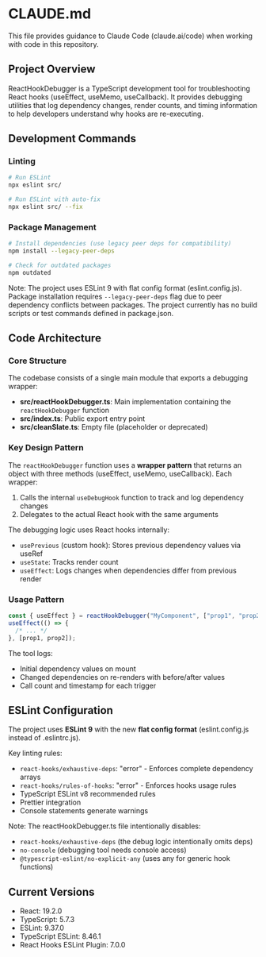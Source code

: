# CLAUDE.md

This file provides guidance to Claude Code (claude.ai/code) when working with code in this repository.

## Project Overview

ReactHookDebugger is a TypeScript development tool for troubleshooting React hooks (useEffect, useMemo, useCallback). It provides debugging utilities that log dependency changes, render counts, and timing information to help developers understand why hooks are re-executing.

## Development Commands

### Linting

```bash
# Run ESLint
npx eslint src/

# Run ESLint with auto-fix
npx eslint src/ --fix
```

### Package Management

```bash
# Install dependencies (use legacy peer deps for compatibility)
npm install --legacy-peer-deps

# Check for outdated packages
npm outdated
```

Note: The project uses ESLint 9 with flat config format (eslint.config.js). Package installation requires `--legacy-peer-deps` flag due to peer dependency conflicts between packages. The project currently has no build scripts or test commands defined in package.json.

## Code Architecture

### Core Structure

The codebase consists of a single main module that exports a debugging wrapper:

- **src/reactHookDebugger.ts**: Main implementation containing the `reactHookDebugger` function
- **src/index.ts**: Public export entry point
- **src/cleanSlate.ts**: Empty file (placeholder or deprecated)

### Key Design Pattern

The `reactHookDebugger` function uses a **wrapper pattern** that returns an object with three methods (useEffect, useMemo, useCallback). Each wrapper:

1. Calls the internal `useDebugHook` function to track and log dependency changes
2. Delegates to the actual React hook with the same arguments

The debugging logic uses React hooks internally:

- `usePrevious` (custom hook): Stores previous dependency values via useRef
- `useState`: Tracks render count
- `useEffect`: Logs changes when dependencies differ from previous render

### Usage Pattern

```typescript
const { useEffect } = reactHookDebugger("MyComponent", ["prop1", "prop2"]);
useEffect(() => {
  /* ... */
}, [prop1, prop2]);
```

The tool logs:

- Initial dependency values on mount
- Changed dependencies on re-renders with before/after values
- Call count and timestamp for each trigger

## ESLint Configuration

The project uses **ESLint 9** with the new **flat config format** (eslint.config.js instead of .eslintrc.js).

Key linting rules:
- `react-hooks/exhaustive-deps`: "error" - Enforces complete dependency arrays
- `react-hooks/rules-of-hooks`: "error" - Enforces hooks usage rules
- TypeScript ESLint v8 recommended rules
- Prettier integration
- Console statements generate warnings

Note: The reactHookDebugger.ts file intentionally disables:
- `react-hooks/exhaustive-deps` (the debug logic intentionally omits deps)
- `no-console` (debugging tool needs console access)
- `@typescript-eslint/no-explicit-any` (uses any for generic hook functions)

## Current Versions

- React: 19.2.0
- TypeScript: 5.7.3
- ESLint: 9.37.0
- TypeScript ESLint: 8.46.1
- React Hooks ESLint Plugin: 7.0.0
